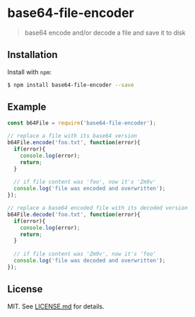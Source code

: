 base64-file-encoder
================
> base64 encode and/or decode a file and save it to disk


Installation
------------

Install with `npm`:

``` bash
$ npm install base64-file-encoder --save
```


Example
-------

``` js
const b64File = require('base64-file-encoder');

// replace a file with its base64 version
b64File.encode('foo.txt', function(error){
  if(error){
    console.log(error);
    return;
  }
  
  // if file content was 'foo', now it's 'Zm9v'
  console.log('file was encoded and overwritten');
});

// replace a base64 encoded file with its decoded version
b64File.decode('foo.txt', function(error){
  if(error){
    console.log(error);
    return;
  }
  
  // if file content was 'Zm9v', now it's 'foo'
  console.log('file was decoded and overwritten');
});
```


## License ##

MIT. See [LICENSE.md](http://github.com/AndersonMamede/base64-file-encoder/blob/master/LICENSE) for details.
